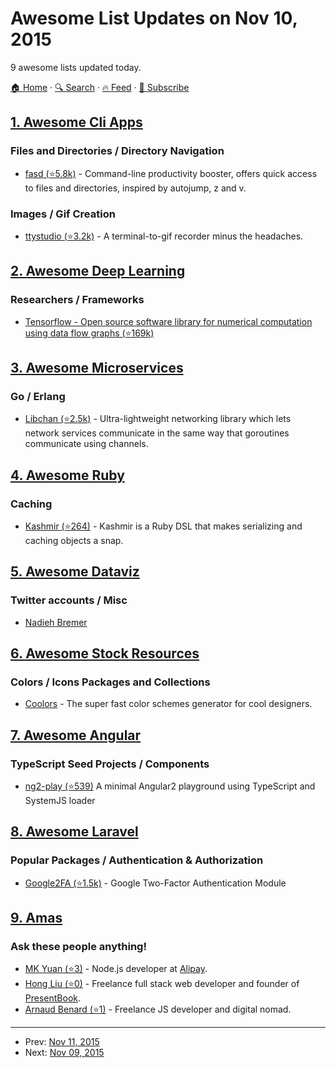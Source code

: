 # Awesome List Updates on Nov 10, 2015

9 awesome lists updated today.

[🏠 Home](/README.md) · [🔍 Search](https://www.trackawesomelist.com/search/) · [🔥 Feed](https://www.trackawesomelist.com/rss.xml) · [📮 Subscribe](https://trackawesomelist.us17.list-manage.com/subscribe?u=d2f0117aa829c83a63ec63c2f&id=36a103854c)



## [1. Awesome Cli Apps](/content/agarrharr/awesome-cli-apps/README.md)

### Files and Directories / Directory Navigation

*   [fasd (⭐5.8k)](https://github.com/clvv/fasd) - Command-line productivity booster, offers quick access to files and directories, inspired by autojump, z and v.

### Images / Gif Creation

*   [ttystudio (⭐3.2k)](https://github.com/chjj/ttystudio) - A terminal-to-gif recorder minus the headaches.

## [2. Awesome Deep Learning](/content/ChristosChristofidis/awesome-deep-learning/README.md)

### Researchers / Frameworks

*   [Tensorflow - Open source software library for numerical computation using data flow graphs (⭐169k)](https://github.com/tensorflow/tensorflow)

## [3. Awesome Microservices](/content/mfornos/awesome-microservices/README.md)

### Go / Erlang

*   [Libchan (⭐2.5k)](https://github.com/docker/libchan) - Ultra-lightweight networking library which lets network services communicate in the same way that goroutines communicate using channels.

## [4. Awesome Ruby](/content/markets/awesome-ruby/README.md)

### Caching

*   [Kashmir (⭐264)](https://github.com/IFTTT/kashmir) - Kashmir is a Ruby DSL that makes serializing and caching objects a snap.

## [5. Awesome Dataviz](/content/javierluraschi/awesome-dataviz/README.md)

### Twitter accounts / Misc

*   [Nadieh Bremer](https://twitter.com/NadiehBremer)

## [6. Awesome Stock Resources](/content/neutraltone/awesome-stock-resources/README.md)

### Colors / Icons Packages and Collections

*   [Coolors](https://coolors.co/) - The super fast color schemes generator for cool designers.

## [7. Awesome Angular](/content/PatrickJS/awesome-angular/README.md)

### TypeScript Seed Projects / Components

*   [ng2-play (⭐539)](https://github.com/pkozlowski-opensource/ng2-play) A minimal Angular2 playground using TypeScript and SystemJS loader

## [8. Awesome Laravel](/content/chiraggude/awesome-laravel/README.md)

### Popular Packages / Authentication & Authorization

*   [Google2FA (⭐1.5k)](https://github.com/antonioribeiro/google2fa) - Google Two-Factor Authentication Module

## [9. Amas](/content/sindresorhus/amas/README.md)

### Ask these people anything!

*   [MK Yuan (⭐3)](https://github.com/fengmk2/ama) - Node.js developer at [Alipay](https://www.alipay.com).
*   [Hong Liu (⭐0)](https://github.com/honglio/ama) - Freelance full stack web developer and founder of [PresentBook](http://www.niukj.com).
*   [Arnaud Benard (⭐1)](https://github.com/arnaudbenard/ama) - Freelance JS developer and digital nomad.

---

- Prev: [Nov 11, 2015](/content/2015/11/11/README.md)
- Next: [Nov 09, 2015](/content/2015/11/09/README.md)